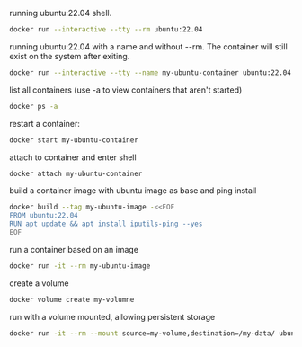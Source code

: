 running ubuntu:22.04 shell.
```bash
docker run --interactive --tty --rm ubuntu:22.04
```

running ubuntu:22.04 with a name and without --rm. The container will still exist on the system after exiting.
```bash
docker run --interactive --tty --name my-ubuntu-container ubuntu:22.04
```

list all containers (use -a to view containers that aren't started)
```bash
docker ps -a
```

restart a container: 
```bash
docker start my-ubuntu-container
```

attach to container and enter shell
```bash
docker attach my-ubuntu-container
```

build a container image with ubuntu image as base and ping install
```bash
docker build --tag my-ubuntu-image -<<EOF
FROM ubuntu:22.04
RUN apt update && apt install iputils-ping --yes
EOF
```

run a container based on an image
```bash
docker run -it --rm my-ubuntu-image
```

create a volume
```bash
docker volume create my-volumne
```

run with a volume mounted, allowing persistent storage
```bash
docker run -it --rm --mount source=my-volume,destination=/my-data/ ubuntu:22.04
```